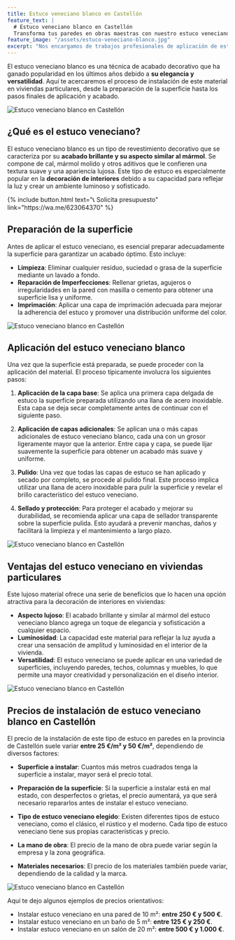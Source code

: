 ```yaml
---
title: Estuco veneciano blanco en Castellón
feature_text: |
  # Estuco veneciano blanco en Castellón
  Transforma tus paredes en obras maestras con nuestro estuco veneciano.
feature_image: "/assets/estuco-veneciano-blanco.jpg"
excerpt: "Nos encargamos de trabajos profesionales de aplicación de estuco veneciano blanco en Castellón de la Plana y provincia."
---
```


El estuco veneciano blanco es una técnica de acabado decorativo que ha ganado popularidad en los últimos años debido a **su elegancia y versatilidad**. Aquí te acercaremos el proceso de instalación de este material en viviendas particulares, desde la preparación de la superficie hasta los pasos finales de aplicación y acabado.

<img src="/assets/estuco veneciano blanco en castellon 1.jpeg" alt="Estuco veneciano blanco en Castellón" class="center2">


## ¿Qué es el estuco veneciano?

El estuco veneciano blanco es un tipo de revestimiento decorativo que se caracteriza por su **acabado brillante y su aspecto similar al mármol**. Se compone de cal, mármol molido y otros aditivos que le confieren una textura suave y una apariencia lujosa. Este tipo de estuco es especialmente popular en la **decoración de interiores** debido a su capacidad para reflejar la luz y crear un ambiente luminoso y sofisticado.

<div class="center2">
{% include button.html text="📞 Solicita presupuesto" link="https://wa.me/623064370" %}
</div>



## Preparación de la superficie

Antes de aplicar el estuco veneciano, es esencial preparar adecuadamente la superficie para garantizar un acabado óptimo. Esto incluye:

- **Limpieza**: Eliminar cualquier residuo, suciedad o grasa de la superficie mediante un lavado a fondo.
- **Reparación de Imperfecciones**: Rellenar grietas, agujeros o irregularidades en la pared con masilla o cemento para obtener una superficie lisa y uniforme.
- **Imprimación**: Aplicar una capa de imprimación adecuada para mejorar la adherencia del estuco y promover una distribución uniforme del color.

<img src="/assets/estuco veneciano blanco en castellon 2.jpeg" alt="Estuco veneciano blanco en Castellón" class="center2">


## Aplicación del estuco veneciano blanco

Una vez que la superficie está preparada, se puede proceder con la aplicación del material. El proceso típicamente involucra los siguientes pasos:

1. **Aplicación de la capa base**: Se aplica una primera capa delgada de estuco la superficie preparada utilizando una llana de acero inoxidable. Esta capa se deja secar completamente antes de continuar con el siguiente paso.

2. **Aplicación de capas adicionales**: Se aplican una o más capas adicionales de estuco veneciano blanco, cada una con un grosor ligeramente mayor que la anterior. Entre capa y capa, se puede lijar suavemente la superficie para obtener un acabado más suave y uniforme.

3. **Pulido**: Una vez que todas las capas de estuco se han aplicado y secado por completo, se procede al pulido final. Este proceso implica utilizar una llana de acero inoxidable para pulir la superficie y revelar el brillo característico del estuco veneciano.

4. **Sellado y protección**: Para proteger el acabado y mejorar su durabilidad, se recomienda aplicar una capa de sellador transparente sobre la superficie pulida. Esto ayudará a prevenir manchas, daños y facilitará la limpieza y el mantenimiento a largo plazo.

<img src="/assets/estuco veneciano blanco en castellon 3.jpeg" alt="Estuco veneciano blanco en Castellón" class="center2">


## Ventajas del estuco veneciano en viviendas particulares

Este lujoso material ofrece una serie de beneficios que lo hacen una opción atractiva para la decoración de interiores en viviendas:

- **Aspecto lujoso**: El acabado brillante y similar al mármol del estuco veneciano blanco agrega un toque de elegancia y sofisticación a cualquier espacio.
- **Luminosidad**: La capacidad este material para reflejar la luz ayuda a crear una sensación de amplitud y luminosidad en el interior de la vivienda.
- **Versatilidad**: El estuco veneciano se puede aplicar en una variedad de superficies, incluyendo paredes, techos, columnas y muebles, lo que permite una mayor creatividad y personalización en el diseño interior.

<img src="/assets/estuco veneciano blanco en castellon 4.jpeg" alt="Estuco veneciano blanco en Castellón" class="center2">

## Precios de instalación de estuco veneciano blanco en Castellón

El precio de la instalación de este tipo de estuco en paredes en la provincia de Castellón suele variar **entre 25 €/m² y 50 €/m²**, dependiendo de diversos factores:

- **Superficie a instalar**: Cuantos más metros cuadrados tenga la superficie a instalar, mayor será el precio total.

- **Preparación de la superficie**: Si la superficie a instalar está en mal estado, con desperfectos o grietas, el precio aumentará, ya que será necesario repararlos antes de instalar el estuco veneciano.

- **Tipo de estuco veneciano elegido**: Existen diferentes tipos de estuco veneciano, como el clásico, el rústico y el moderno. Cada tipo de estuco veneciano tiene sus propias características y precio.

- **La mano de obra**: El precio de la mano de obra puede variar según la empresa y la zona geográfica.

- **Materiales necesarios**: El precio de los materiales también puede variar, dependiendo de la calidad y la marca.

<img src="/assets/estuco veneciano blanco en castellon 5.jpeg" alt="Estuco veneciano blanco en Castellón" class="center2">


Aquí te dejo algunos ejemplos de precios orientativos:

- Instalar estuco veneciano en una pared de 10 m²: **entre 250 € y 500 €**.
- Instalar estuco veneciano en un baño de 5 m²: **entre 125 € y 250 €**.
- Instalar estuco veneciano en un salón de 20 m²: **entre 500 € y 1.000 €**.




